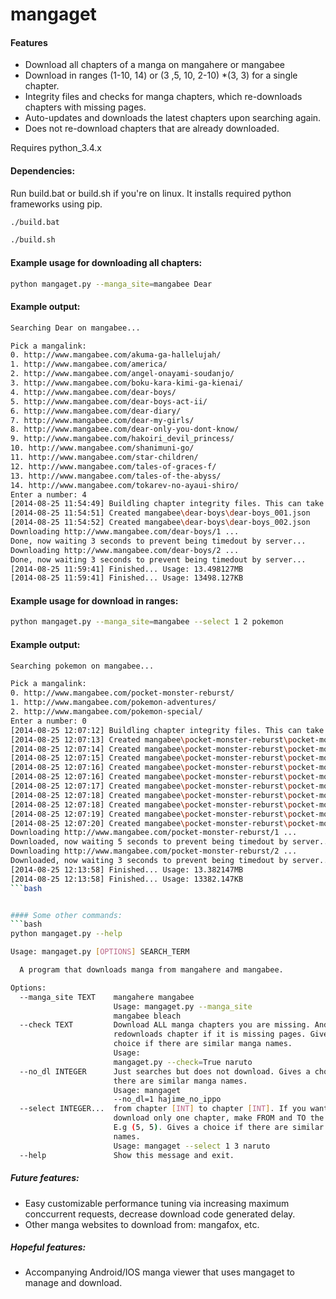 mangaget
===========

#### Features
- Download all chapters of a manga on mangahere or mangabee
- Download in ranges (1-10, 14) or (3 ,5, 10, 2-10) *(3, 3) for a single chapter.
- Integrity files and checks for manga chapters, which re-downloads chapters with missing pages.
- Auto-updates and downloads the latest chapters upon searching again.
- Does not re-download chapters that are already downloaded.


Requires python_3.4.x

#### Dependencies:

Run build.bat or build.sh if you're on linux. It installs required python frameworks using pip.
```bash
./build.bat
```

```bash
./build.sh
```



#### Example usage for downloading all chapters:
```bash
python mangaget.py --manga_site=mangabee Dear
```

#### Example output:
```bash
Searching Dear on mangabee...

Pick a mangalink:
0. http://www.mangabee.com/akuma-ga-hallelujah/
1. http://www.mangabee.com/america/
2. http://www.mangabee.com/angel-onayami-soudanjo/
3. http://www.mangabee.com/boku-kara-kimi-ga-kienai/
4. http://www.mangabee.com/dear-boys/
5. http://www.mangabee.com/dear-boys-act-ii/
6. http://www.mangabee.com/dear-diary/
7. http://www.mangabee.com/dear-my-girls/
8. http://www.mangabee.com/dear-only-you-dont-know/
9. http://www.mangabee.com/hakoiri_devil_princess/
10. http://www.mangabee.com/shanimuni-go/
11. http://www.mangabee.com/star-children/
12. http://www.mangabee.com/tales-of-graces-f/
13. http://www.mangabee.com/tales-of-the-abyss/
14. http://www.mangabee.com/tokarev-no-ayaui-shiro/
Enter a number: 4
[2014-08-25 11:54:49] Buildling chapter integrity files. This can take awhile if there are many chapters. e.g 100+...
[2014-08-25 11:54:51] Created mangabee\dear-boys\dear-boys_001.json
[2014-08-25 11:54:52] Created mangabee\dear-boys\dear-boys_002.json
Downloading http://www.mangabee.com/dear-boys/1 ...
Done, now waiting 3 seconds to prevent being timedout by server...
Downloading http://www.mangabee.com/dear-boys/2 ...
Done, now waiting 3 seconds to prevent being timedout by server...
[2014-08-25 11:59:41] Finished... Usage: 13.498127MB
[2014-08-25 11:59:41] Finished... Usage: 13498.127KB
```

#### Example usage for download in ranges:
```bash
python mangaget.py --manga_site=mangabee --select 1 2 pokemon
```

#### Example output:
```bash
Searching pokemon on mangabee...

Pick a mangalink:
0. http://www.mangabee.com/pocket-monster-reburst/
1. http://www.mangabee.com/pokemon-adventures/
2. http://www.mangabee.com/pokemon-special/
Enter a number: 0
[2014-08-25 12:07:12] Buildling chapter integrity files. This can take awhile if there are many chapters. e.g 100+...
[2014-08-25 12:07:13] Created mangabee\pocket-monster-reburst\pocket-monster-reburst_001.json
[2014-08-25 12:07:14] Created mangabee\pocket-monster-reburst\pocket-monster-reburst_002.json
[2014-08-25 12:07:15] Created mangabee\pocket-monster-reburst\pocket-monster-reburst_003.json
[2014-08-25 12:07:16] Created mangabee\pocket-monster-reburst\pocket-monster-reburst_004.json
[2014-08-25 12:07:16] Created mangabee\pocket-monster-reburst\pocket-monster-reburst_005.json
[2014-08-25 12:07:17] Created mangabee\pocket-monster-reburst\pocket-monster-reburst_006.json
[2014-08-25 12:07:18] Created mangabee\pocket-monster-reburst\pocket-monster-reburst_007.json
[2014-08-25 12:07:18] Created mangabee\pocket-monster-reburst\pocket-monster-reburst_008.json
[2014-08-25 12:07:19] Created mangabee\pocket-monster-reburst\pocket-monster-reburst_009.json
[2014-08-25 12:07:20] Created mangabee\pocket-monster-reburst\pocket-monster-reburst_010.json
Downloading http://www.mangabee.com/pocket-monster-reburst/1 ...
Downloaded, now waiting 5 seconds to prevent being timedout by server...
Downloading http://www.mangabee.com/pocket-monster-reburst/2 ...
Downloaded, now waiting 3 seconds to prevent being timedout by server...
[2014-08-25 12:13:58] Finished... Usage: 13.382147MB
[2014-08-25 12:13:58] Finished... Usage: 13382.147KB
```bash


#### Some other commands:
```bash
python mangaget.py --help
```

```bash
Usage: mangaget.py [OPTIONS] SEARCH_TERM

  A program that downloads manga from mangahere and mangabee.

Options:
  --manga_site TEXT    mangahere mangabee
                       Usage: mangaget.py --manga_site
                       mangabee bleach
  --check TEXT         Download ALL manga chapters you are missing. And
                       redownloads chapter if it is missing pages. Gives a
                       choice if there are similar manga names.
                       Usage:
                       mangaget.py --check=True naruto
  --no_dl INTEGER      Just searches but does not download. Gives a choice if
                       there are similar manga names.
                       Usage: mangaget
                       --no_dl=1 hajime_no_ippo
  --select INTEGER...  from chapter [INT] to chapter [INT]. If you want to
                       download only one chapter, make FROM and TO the same.
                       E.g (5, 5). Gives a choice if there are similar manga
                       names.
                       Usage: mangaget --select 1 3 naruto
  --help               Show this message and exit.
```

##### Future features:
* Easy customizable performance tuning via increasing maximum conccurrent requests, decrease download code generated delay.
* Other manga websites to download from: mangafox, etc.

##### Hopeful features:
* Accompanying Android/IOS manga viewer that uses mangaget to manage and download.
